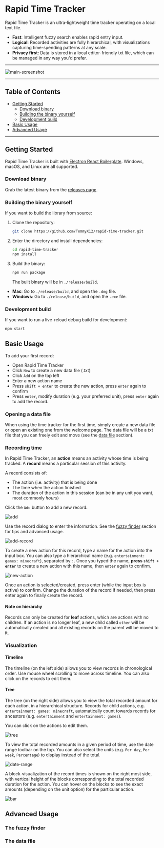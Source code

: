 # Rapid Time Tracker

Rapid Time Tracker is an ultra-lightweight time tracker operating on a local text file.
- **Fast**: Intelligent fuzzy search enables rapid entry input.
- **Logical**: Recorded activities are fully hierarchical, with visualizations capturing time-spending patterns at any scale.
- **Privacy first**: Data is stored in a local editor-friendly txt file, which can be managed in any way you'd prefer.

---

![main-screenshot](screenshots/main.png)

---

## Table of Contents
- [Getting Started](#getting-started)
  - [Download binary](#download-binary)
  - [Building the binary yourself](#building-the-binary-yourself)
  - [Development build](#development-build)
- [Basic Usage](#basic-usage)
- [Advanced Usage](#advanced-usage)

---

## Getting Started

Rapid Time Tracker is built with [Electron React Boilerplate](https://github.com/electron-react-boilerplate/electron-react-boilerplate). Windows, macOS, and Linux are all supported.

### Download binary
Grab the latest binary from the [releases page](https://github.com/TommyX12/rapid-time-tracker/releases).

### Building the binary yourself

If you want to build the library from source:

1. Clone the repository:
   ```bash
   git clone https://github.com/TommyX12/rapid-time-tracker.git
   ```
2. Enter the directory and install dependencies:
   ```bash
   cd rapid-time-tracker
   npm install
   ```
3. Build the binary:
   ```bash
   npm run package
   ```
   The built binary will be in `./release/build`.
  - **Mac**: Go to `./release/build`, and open the `.dmg` file.
  - **Windows**: Go to `./release/build`, and open the `.exe` file.

### Development build

If you want to run a live-reload debug build for development:

```bash
npm start
```

## Basic Usage

To add your first record:
- Open Rapid Time Tracker
- Click `New` to create a new data file (.txt)
- Click `Add` on the top left
- Enter a new action name
- Press `shift + enter` to create the new action, press `enter` again to confirm
- Press `enter`, modify duration (e.g. your preferred unit), press `enter` again to add the record.

### Opening a data file

When using the time tracker for the first time, simply create a new data file or open an existing one from the welcome page. The data file will be a txt file that you can freely edit and move (see the [data file](#the-data-file) section).

### Recording time

In Rapid Time Tracker, an **action** means an activity whose time is being tracked. A **record** means a particular session of this activity.

A record consists of:
- The action (i.e. activity) that is being done
- The time when the action finished
- The duration of the action in this session (can be in any unit you want, most commonly *hours*)

Click the `Add` button to add a new record.

![add](screenshots/add.png)

Use the record dialog to enter the information. See the [fuzzy finder](#the-fuzzy-finder) section for tips and advanced usage.

![add-record](screenshots/add-record.png)

To create a new action for this record, type a name for the action into the input box. You can also type a hierarchical name (e.g. `entertainment: games: minecraft`), separated by `:`. Once you typed the name, **press `shift + enter`** to create a new action with this name, then `enter` again to confirm.

![new-action](screenshots/new-action.png)

Once an action is selected/created, press enter (while the input box is active) to confirm. Change the duration of the record if needed, then press enter again to finally create the record.

#### Note on hierarchy

Records can only be created for **leaf** actions, which are actions with no children. If an action is no longer leaf, a new child called `other` will be automatically created and all existing records on the parent will be moved to it.

### Visualization

#### Timeline

The timeline (on the left side) allows you to view records in chronological order. Use mouse wheel scrolling to move across timeline. You can also click on the records to edit them.

#### Tree

The tree (on the right side) allows you to view the total recorded amount for each action, in a hierarchical structure. Records for child actions, e.g. `entertainment: games: minecraft`, automatically count towards records for ancestors (e.g. `entertainment` and `entertainment: games`).

You can click on the actions to edit them.

![tree](screenshots/tree.png)

To view the total recorded amounts in a given period of time, use the date range toolbar on the top. You can also select the units (e.g. `Per day`, `Per week`, `Percentage`) to display instead of the total.

![date-range](screenshots/date-range.png)

A block-visualization of the record times is shown on the right most side, with vertical height of the blocks corresponding to the total recorded duration for the action. You can hover on the blocks to see the exact amounts (depending on the unit option) for the particular action.

![bar](screenshots/bar.png)

## Advanced Usage

### The fuzzy finder

### The data file
